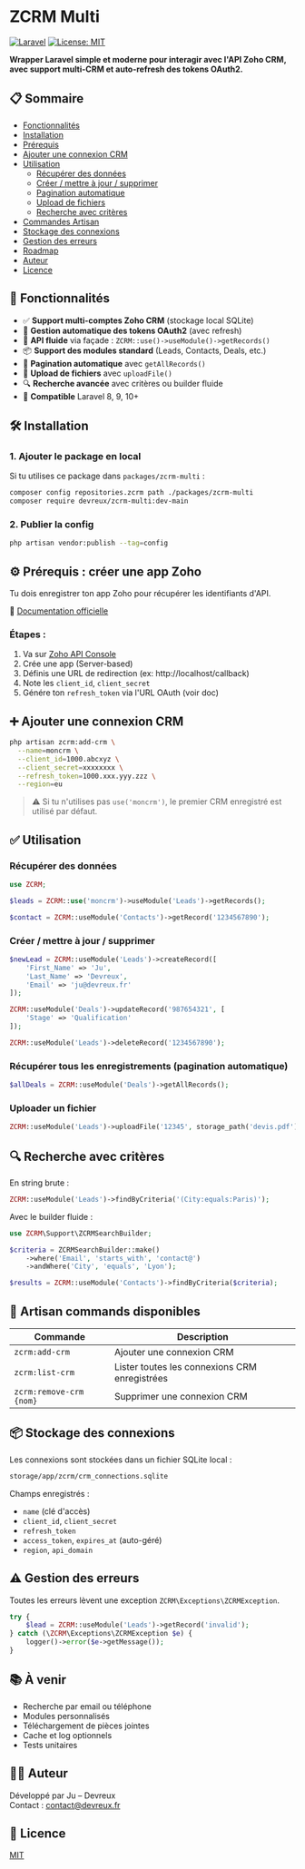 # ZCRM Multi

[![Laravel](https://img.shields.io/badge/Laravel-8.0%2B-FF2D20?style=for-the-badge&logo=laravel&logoColor=white)](https://laravel.com)
[![License: MIT](https://img.shields.io/badge/License-MIT-yellow.svg?style=for-the-badge)](https://opensource.org/licenses/MIT)

**Wrapper Laravel simple et moderne pour interagir avec l'API Zoho CRM, avec support multi-CRM et auto-refresh des tokens OAuth2.**

## 📋 Sommaire

- [Fonctionnalités](#-fonctionnalités)
- [Installation](#-installation)
- [Prérequis](#-prérequis--créer-une-app-zoho)
- [Ajouter une connexion CRM](#-ajouter-une-connexion-crm)
- [Utilisation](#-utilisation)
  - [Récupérer des données](#récupérer-des-données)
  - [Créer / mettre à jour / supprimer](#créer--mettre-à-jour--supprimer)
  - [Pagination automatique](#récupérer-tous-les-enregistrements-pagination-automatique)
  - [Upload de fichiers](#uploader-un-fichier)
  - [Recherche avec critères](#-recherche-avec-critères)
- [Commandes Artisan](#-artisan-commands-disponibles)
- [Stockage des connexions](#-stockage-des-connexions)
- [Gestion des erreurs](#-gestion-des-erreurs)
- [Roadmap](#-à-venir)
- [Auteur](#-auteur)
- [Licence](#-licence)

## 🚀 Fonctionnalités

- ✅ **Support multi-comptes Zoho CRM** (stockage local SQLite)
- 🔐 **Gestion automatique des tokens OAuth2** (avec refresh)
- 🔄 **API fluide** via façade : `ZCRM::use()->useModule()->getRecords()`
- 📦 **Support des modules standard** (Leads, Contacts, Deals, etc.)
- 📄 **Pagination automatique** avec `getAllRecords()`
- 📎 **Upload de fichiers** avec `uploadFile()`
- 🔍 **Recherche avancée** avec critères ou builder fluide
- 🎯 **Compatible** Laravel 8, 9, 10+

## 🛠 Installation

### 1. Ajouter le package en local

Si tu utilises ce package dans `packages/zcrm-multi` :

```bash
composer config repositories.zcrm path ./packages/zcrm-multi
composer require devreux/zcrm-multi:dev-main
```

### 2. Publier la config

```bash
php artisan vendor:publish --tag=config
```

## ⚙️ Prérequis : créer une app Zoho

Tu dois enregistrer ton app Zoho pour récupérer les identifiants d'API.

📖 [Documentation officielle](https://www.zoho.com/crm/developer/docs/api/register-client.html)

### Étapes :
1. Va sur [Zoho API Console](https://api-console.zoho.com/)
2. Crée une app (Server-based)
3. Définis une URL de redirection (ex: http://localhost/callback)
4. Note les `client_id`, `client_secret`
5. Génére ton `refresh_token` via l'URL OAuth (voir doc)

## ➕ Ajouter une connexion CRM

```bash
php artisan zcrm:add-crm \
  --name=moncrm \
  --client_id=1000.abcxyz \
  --client_secret=xxxxxxxx \
  --refresh_token=1000.xxx.yyy.zzz \
  --region=eu
```

> ⚠️ Si tu n'utilises pas `use('moncrm')`, le premier CRM enregistré est utilisé par défaut.

## ✅ Utilisation

### Récupérer des données

```php
use ZCRM;

$leads = ZCRM::use('moncrm')->useModule('Leads')->getRecords();

$contact = ZCRM::useModule('Contacts')->getRecord('1234567890');
```

### Créer / mettre à jour / supprimer

```php
$newLead = ZCRM::useModule('Leads')->createRecord([
    'First_Name' => 'Ju',
    'Last_Name' => 'Devreux',
    'Email' => 'ju@devreux.fr'
]);

ZCRM::useModule('Deals')->updateRecord('987654321', [
    'Stage' => 'Qualification'
]);

ZCRM::useModule('Leads')->deleteRecord('1234567890');
```

### Récupérer tous les enregistrements (pagination automatique)

```php
$allDeals = ZCRM::useModule('Deals')->getAllRecords();
```

### Uploader un fichier

```php
ZCRM::useModule('Leads')->uploadFile('12345', storage_path('devis.pdf'));
```

## 🔍 Recherche avec critères

En string brute :
```php
ZCRM::useModule('Leads')->findByCriteria('(City:equals:Paris)');
```

Avec le builder fluide :
```php
use ZCRM\Support\ZCRMSearchBuilder;

$criteria = ZCRMSearchBuilder::make()
    ->where('Email', 'starts_with', 'contact@')
    ->andWhere('City', 'equals', 'Lyon');

$results = ZCRM::useModule('Contacts')->findByCriteria($criteria);
```

## 🔧 Artisan commands disponibles

| Commande | Description |
|----------|-------------|
| `zcrm:add-crm` | Ajouter une connexion CRM |
| `zcrm:list-crm` | Lister toutes les connexions CRM enregistrées |
| `zcrm:remove-crm {nom}` | Supprimer une connexion CRM |

## 📦 Stockage des connexions

Les connexions sont stockées dans un fichier SQLite local :

```bash
storage/app/zcrm/crm_connections.sqlite
```

Champs enregistrés :
- `name` (clé d'accès)
- `client_id`, `client_secret`
- `refresh_token`
- `access_token`, `expires_at` (auto-géré)
- `region`, `api_domain`

## ⚠️ Gestion des erreurs

Toutes les erreurs lèvent une exception `ZCRM\Exceptions\ZCRMException`.

```php
try {
    $lead = ZCRM::useModule('Leads')->getRecord('invalid');
} catch (\ZCRM\Exceptions\ZCRMException $e) {
    logger()->error($e->getMessage());
}
```

## 📚 À venir

- Recherche par email ou téléphone
- Modules personnalisés
- Téléchargement de pièces jointes
- Cache et log optionnels
- Tests unitaires

## 👨‍💻 Auteur

Développé par Ju – Devreux  
Contact : contact@devreux.fr

## 📄 Licence

[MIT](LICENSE)